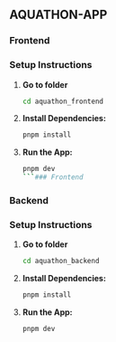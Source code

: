 ## AQUATHON-APP

### Frontend

### Setup Instructions
1. **Go to folder**
     ```sh
    cd aquathon_frontend
    ```  
2. **Install Dependencies:**
    ```sh
    pnpm install
    ```
    
4. **Run the App:**
    ```sh
    pnpm dev
    ```### Frontend

### Backend
### Setup Instructions
1. **Go to folder**
     ```sh
    cd aquathon_backend
    ```  
2. **Install Dependencies:**
    ```sh
    pnpm install
    ```
    
4. **Run the App:**
    ```sh
    pnpm dev
    ```
